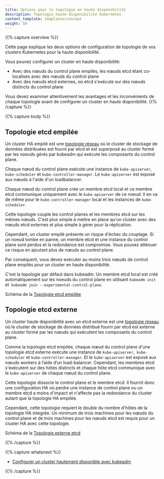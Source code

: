 ```yaml
---
title: Options pour la topologie en haute disponibilité
description: Topologie haute-disponibilité Kubernetes
content_template: templates/concept
weight: 50
---
```


{{% capture overview %}}

Cette page explique les deux options de configuration de topologie de vos clusters Kubernetes 
pour la haute disponibilité.

Vous pouvez configurer un cluster en haute disponibilité:

- Avec des nœuds du control plane empilés, les nœuds etcd étant co-localisés avec des nœuds du control plane
- Avec des nœuds etcd externes, où etcd s'exécute sur des nœuds distincts du control plane

Vous devez examiner attentivement les avantages et les inconvénients de chaque topologie avant 
de configurer un cluster en haute disponibilité.
{{% /capture %}}

{{% capture body %}}

## Topologie etcd empilée

Un cluster HA empilé est une [topologie réseau](https://fr.wikipedia.org/wiki/Topologie_de_r%C3%A9seau) 
où le cluster de stockage de données distribuées est fourni par etcd et est superposé au 
cluster formé par les noeuds gérés par kubeadm qui exécute les composants du control plane.

Chaque nœud du control plane exécute une instance de `kube-apiserver`,` kube-scheduler` et 
`kube-controller-manager`.
Le `kube-apiserver` est exposé aux nœuds à l'aide d'un loadbalancer.

Chaque nœud du control plane crée un membre etcd local et ce membre etcd communique uniquement avec
le `kube-apiserver` de ce noeud. Il en va de même pour le `kube-controller-manager` local
et les instances de `kube-scheduler`.

Cette topologie couple les control planes et les membres etcd sur les mêmes nœuds. C'est 
plus simple à mettre en place qu'un cluster avec des nœuds etcd externes et plus simple à 
gérer pour la réplication.

Cependant, un cluster empilé présente un risque d'échec du couplage. Si un noeud tombe en panne, 
un membre etcd et une instance du control plane sont perdus et la redondance est compromise. Vous 
pouvez atténuer ce risque en ajoutant plus de nœuds au control plane.

Par conséquent, vous devez exécuter au moins trois nœuds de control plane empilés pour un cluster 
en haute disponibilité.

C'est la topologie par défaut dans kubeadm. Un membre etcd local est créé automatiquement
sur les noeuds du control plane en utilisant `kubeadm init` et` kubeadm join --experimental-control-plane`.

Schéma de la [Topologie etcd empilée](/images/kubeadm/kubeadm-ha-topology-stacked-etcd.svg)

## Topologie etcd externe

Un cluster haute disponibilité avec un etcd externe est une 
[topologie réseau](https://fr.wikipedia.org/wiki/Topologie_de_r%C3%A9seau) où le cluster de stockage de données 
distribué fourni par etcd est externe au cluster formé par les nœuds qui exécutent les composants 
du control plane.

Comme la topologie etcd empilée, chaque nœud du control plane d'une topologie etcd externe exécute 
une instance de `kube-apiserver`,` kube-scheduler` et `kube-controller-manager`. Et le `kube-apiserver` 
est exposé aux nœuds workers à l’aide d’un load-balancer. Cependant, les membres etcd s'exécutent sur 
des hôtes distincts et chaque hôte etcd communique avec le `kube-apiserver` de chaque nœud du control plane.

Cette topologie dissocie le control plane et le membre etcd. Il fournit donc une configuration HA où
perdre une instance de control plane ou un membre etcd a moins d'impact et n'affecte pas la redondance du 
cluster autant que la topologie HA empilée.

Cependant, cette topologie requiert le double du nombre d'hôtes de la topologie HA integrée.
Un minimum de trois machines pour les nœuds du control plane et de trois machines
 pour les nœuds etcd est requis pour un cluster HA avec cette topologie.

Schéma de la [Topologie externe etcd](/images/kubeadm/kubeadm-ha-topology-external-etcd.svg)

{{% /capture %}}

{{% capture whatsnext %}}

- [Configurer un cluster hautement disponible avec kubeadm](/docs/setup/independent/high-availability/)

{{% /capture %}}